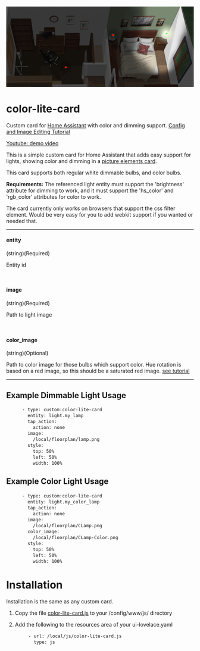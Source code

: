 ![title](title.gif)
# color-lite-card
Custom card for [Home Assistant](https://www.home-assistant.io/) with color and dimming support. [Config and Image Editing Tutorial](https://github.com/bradcrc/color-lite-card/tree/master/tutorial)

[Youtube: demo video](https://www.youtube.com/watch?v=2RhkEiQ_jrI)

This is a simple custom card for Home Assistant that adds easy support for lights, showing color and dimming in a [picture elements card](https://www.home-assistant.io/lovelace/picture-elements/).


This card supports both regular white dimmable bulbs, and color bulbs.  

**Requirements:** The referenced light entity must support the 'brightness' attribute for dimming to work, and it must support the 'hs_color' and 'rgb_color' attributes for color to work.
 
The card currently only works on browsers that support the css filter element.  Would be very easy for you to add webkit support if you wanted or needed that.


------------

#### entity
(string)(Required)

Entity id
 
&nbsp;
  
  
#### image
(string)(Required)

Path to light image


&nbsp; 
 
#### color_image
(string)(Optional)

Path to color image for those bulbs which support color.  Hue rotation is based on a red image, so this should be a saturated red image. [see tutorial](https://github.com/bradcrc/color-lite-card/tree/master/tutorial/Lesson-4-Color-Lamp)


------------

## Example Dimmable Light Usage


          - type: custom:color-lite-card
            entity: light.my_lamp
            tap_action:
              action: none    
            image:
              /local/floorplan/lamp.png                         
            style:
              top: 50%
              left: 50%
              width: 100% 
              
              
              

## Example Color Light Usage


          - type: custom:color-lite-card
            entity: light.my_color_lamp
            tap_action:
              action: none    
            image:
              /local/floorplan/CLamp.png   
            color_image:
              /local/floorplan/CLamp-Color.png                         
            style:
              top: 50%
              left: 50%
              width: 100% 
              
              
              
# Installation
  
Installation is the same as any custom card.

1. Copy the file [color-lite-card.js](https://github.com/bradcrc/color-lite-card/blob/master/color-lite-card.js) to your /config/www/js/ directory

2. Add the following to the resources area of your ui-lovelace.yaml


            - url: /local/js/color-lite-card.js
              type: js

